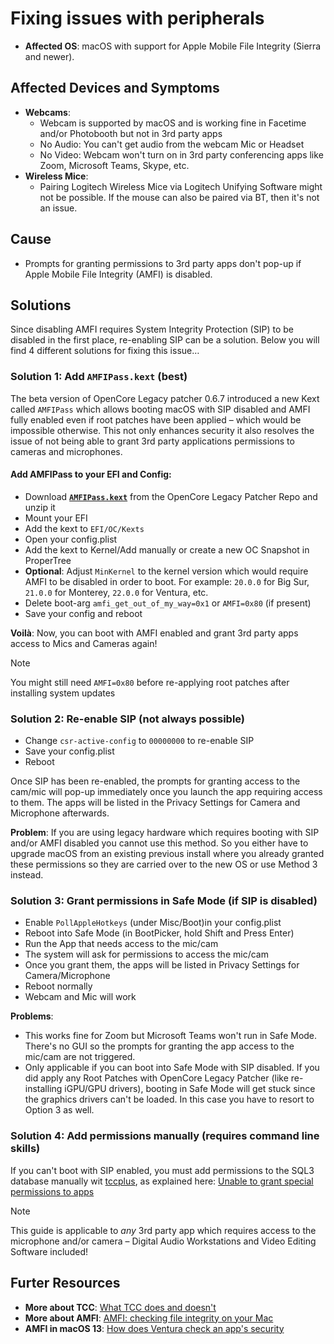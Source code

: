 # Fixing issues with peripherals

- **Affected OS**: macOS with support for Apple Mobile File Integrity (Sierra and newer).

## Affected Devices and Symptoms
- **Webcams**:
	- Webcam is supported by macOS and is working fine in Facetime and/or Photobooth but not in 3rd party apps
	- No Audio: You can't get audio from the webcam Mic or Headset
	- No Video: Webcam won't turn on in 3rd party conferencing apps like Zoom, Microsoft Teams, Skype, etc. 
- **Wireless Mice**:
	- Pairing Logitech Wireless Mice via Logitech Unifying Software might not be possible. If the mouse can also be paired via BT, then it's not an issue.

## Cause
- Prompts for granting permissions to 3rd party apps don't pop-up if Apple Mobile File Integrity (AMFI) is disabled. 

## Solutions
Since disabling AMFI requires System Integrity Protection (SIP) to be disabled in the first place, re-enabling SIP can be a solution. Below you will find 4 different solutions for fixing this issue…

### Solution 1: Add `AMFIPass.kext` (best)
The beta version of OpenCore Legacy patcher 0.6.7 introduced a new Kext called `AMFIPass` which allows booting macOS with SIP disabled and AMFI fully enabled even if root patches have been applied – which would be impossible otherwise. This not only enhances security it also resolves the issue of not being able to grant 3rd party applications permissions to cameras and microphones.

#### Add AMFIPass to your EFI and Config:
- Download [**`AMFIPass.kext`**](https://github.com/dortania/OpenCore-Legacy-Patcher/tree/sonoma-development/payloads/Kexts/Acidanthera) from the OpenCore Legacy Patcher Repo and unzip it
- Mount your EFI
- Add the kext to `EFI/OC/Kexts` 
- Open your config.plist
- Add the kext to Kernel/Add manually or create a new OC Snapshot in ProperTree
- **Optional**: Adjust `MinKernel` to the kernel version which would require AMFI to be disabled in order to boot. For example: `20.0.0` for Big Sur, `21.0.0` for Monterey, `22.0.0` for Ventura, etc.
- Delete boot-arg `amfi_get_out_of_my_way=0x1` or `AMFI=0x80` (if present)
- Save your config and reboot

**Voilà**: Now, you can boot with AMFI enabled and grant 3rd party apps access to Mics and Cameras again!

> [!NOTE]
>
> You might still need `AMFI=0x80` before re-applying root patches after installing system updates

### Solution 2: Re-enable SIP (not always possible)

- Change `csr-active-config` to `00000000` to re-enable SIP
- Save your config.plist
- Reboot

Once SIP has been re-enabled, the prompts for granting access to the cam/mic will pop-up immediately once you launch the app requiring access to them. The apps will be listed in the Privacy Settings for Camera and Microphone afterwards.

**Problem**: If you are using legacy hardware which requires booting with SIP and/or AMFI disabled you cannot use this method. So you either have to upgrade macOS from an existing previous install where you already granted these permissions so they are carried over to the new OS or use Method 3 instead.

### Solution 3: Grant permissions in Safe Mode (if SIP is disabled)

- Enable `PollAppleHotkeys` (under Misc/Boot)in your config.plist
- Reboot into Safe Mode (in BootPicker, hold Shift and Press Enter)
- Run the App that needs access to the mic/cam
- The system will ask for permissions to access the mic/cam
- Once you grant them, the apps will be listed in Privacy Settings for Camera/Microphone
- Reboot normally
- Webcam and Mic will work

**Problems**: 

- This works fine for Zoom but Microsoft Teams won't run in Safe Mode. There's no GUI so the prompts for granting the app access to the mic/cam are not triggered.
- Only applicable if you can boot into Safe Mode with SIP disabled. If you did apply any Root Patches with OpenCore Legacy Patcher (like re-installing iGPU/GPU drivers), booting in Safe Mode will get stuck since the graphics drivers can't be loaded. In this case you have to resort to Option 3 as well.

### Solution 4: Add permissions manually (requires command line skills)

If you can't boot with SIP enabled, you must add permissions to the SQL3 database manually wit [tccplus](https://github.com/jslegendre/tccplus/releases), as explained here: [Unable to grant special permissions to apps](https://dortania.github.io/OpenCore-Legacy-Patcher/ACCEL.html#unable-to-grant-special-permissions-to-apps-ie-camera-access-to-zoom)

> [!NOTE]
> 
> This guide is applicable to *any* 3rd party app which requires access to the microphone and/or camera – Digital Audio Workstations and Video Editing Software included!

## Furter Resources

- **More about TCC**: [What TCC does and doesn't](https://eclecticlight.co/2023/02/10/privacy-what-tcc-does-and-doesnt)
- **More about AMFI**: [AMFI: checking file integrity on your Mac](https://eclecticlight.co/2018/12/29/amfi-checking-file-integrity-on-your-mac/)
- **AMFI in macOS 13**: [How does Ventura check an app's security](https://eclecticlight.co/2023/03/09/how-does-ventura-check-an-apps-security/)